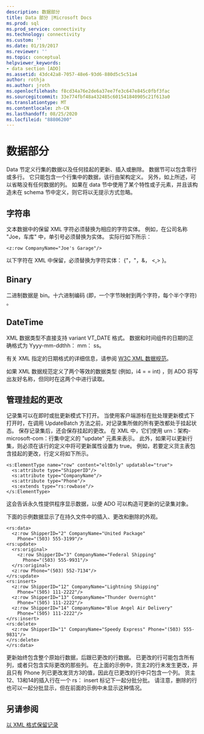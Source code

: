 ```yaml
---
description: 数据部分
title: Data 部分 |Microsoft Docs
ms.prod: sql
ms.prod_service: connectivity
ms.technology: connectivity
ms.custom: ''
ms.date: 01/19/2017
ms.reviewer: ''
ms.topic: conceptual
helpviewer_keywords:
- data section [ADO]
ms.assetid: 43dc42a8-7057-48e6-93d6-880d5c5c51a4
author: rothja
ms.author: jroth
ms.openlocfilehash: f8cd34a76e2de6a37ee7fe3c647e845c0fbf3fac
ms.sourcegitcommit: 33e774fbf48a432485c601541840905c21f613a0
ms.translationtype: MT
ms.contentlocale: zh-CN
ms.lasthandoff: 08/25/2020
ms.locfileid: "88806200"
---
```

# <a name="data-section"></a>数据部分
Data 节定义行集的数据以及任何挂起的更新、插入或删除。 数据节可以包含零行或多行。 它只能包含一个行集中的数据，该行由架构定义。 另外，如上所述，可以省略没有任何数据的列。 如果在 data 节中使用了某个特性或子元素，并且该构造未在 schema 节中定义，则它将以无提示方式忽略。  
  
## <a name="string"></a>字符串  
 文本数据中的保留 XML 字符必须替换为相应的字符实体。 例如，在公司名称 "Joe，车库" 中，单引号必须替换为实体。 实际行如下所示：  
  
```  
<z:row CompanyName="Joe's Garage"/>  
```  
  
 以下字符在 XML 中保留，必须替换为字符实体： {"，"，&， \<,> }。  
  
## <a name="binary"></a>Binary  
 二进制数据是 bin。十六进制编码 (即，一个字节映射到两个字符，每个半个字符) 。  
  
## <a name="datetime"></a>DateTime  
 XML 数据类型不直接支持 variant VT_DATE 格式。 数据和时间组件的日期的正确格式为 Yyyy-mm-ddthh： mm： ss。  
  
 有关 XML 指定的日期格式的详细信息，请参阅 [W3C XML 数据规范](https://go.microsoft.com/fwlink/?LinkId=5692)。  
  
 如果 XML 数据规范定义了两个等效的数据类型 (例如，i4 = = int) ，则 ADO 将写出友好名称，但同时在这两个中进行读取。  
  
## <a name="managing-pending-changes"></a>管理挂起的更改  
 记录集可以在即时或批更新模式下打开。 当使用客户端游标在批处理更新模式下打开时，在调用 UpdateBatch 方法之前，对记录集所做的所有更改都处于挂起状态。 保存记录集后，还会保存挂起的更改。 在 XML 中，它们使用 urn：架构-microsoft-com：行集中定义的 "update" 元素来表示。 此外，如果可以更新行集，则必须在该行的定义中将可更新属性设置为 true。 例如，若要定义货主表包含挂起的更改，行定义将如下所示。  
  
```  
<s:ElementType name="row" content="eltOnly" updatable="true">  
  <s:attribute type="ShipperID"/>  
  <s:attribute type="CompanyName"/>  
  <s:attribute type="Phone"/>  
  <s:extends type="rs:rowbase"/>  
</s:ElementType>  
```  
  
 这会告诉永久性提供程序显示数据，以便 ADO 可以构造可更新的记录集对象。  
  
 下面的示例数据显示了在持久文件中的插入、更改和删除的外观。  
  
```  
<rs:data>  
  <z:row ShipperID="2" CompanyName="United Package"   
    Phone="(503) 555-3199"/>  
<rs:update>  
  <rs:original>  
    <z:row ShipperID="3" CompanyName="Federal Shipping"   
      Phone="(503) 555-9931"/>  
  </rs:original>  
  <z:row Phone="(503) 552-7134"/>  
</rs:update>  
<rs:insert>  
  <z:row ShipperID="12" CompanyName="Lightning Shipping"   
    Phone="(505) 111-2222"/>  
  <z:row ShipperID="13" CompanyName="Thunder Overnight"   
    Phone="(505) 111-2222"/>  
  <z:row ShipperID="14" CompanyName="Blue Angel Air Delivery"   
    Phone="(505) 111-2222"/>  
</rs:insert>  
<rs:delete>  
  <z:row ShipperID="1" CompanyName="Speedy Express" Phone="(503) 555-9831"/>  
</rs:delete>  
</rs:data>  
```  
  
 更新始终包含整个原始行数据，后跟已更改的行数据。 已更改的行可能包含所有列，或者只包含实际更改的那些列。 在上面的示例中，货主2的行未发生更改，并且只有 Phone 列已更改发货方3的值，因此在已更改的行中只包含一个列。 货主12、13和14的插入行在一个 rs： insert 标记下一起分批分批。 请注意，删除的行也可以一起分批显示，但在前面的示例中未显示这种情况。  
  
## <a name="see-also"></a>另请参阅  
 [以 XML 格式保留记录](./persisting-records-in-xml-format.md)